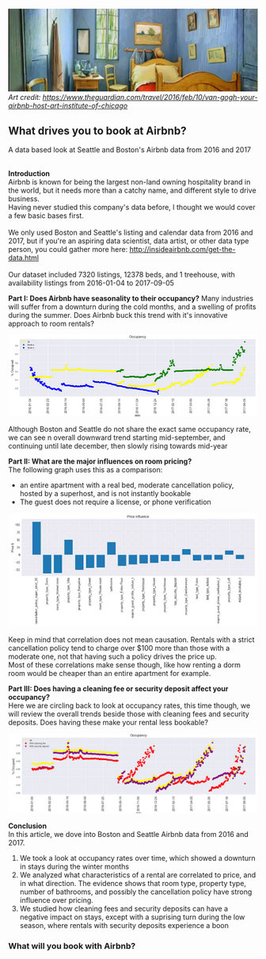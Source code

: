 ![](./images/vangogh.jpg)
<i>Art credit: https://www.theguardian.com/travel/2016/feb/10/van-gogh-your-airbnb-host-art-institute-of-chicago</i>
<H2>What drives you to book at Airbnb?</h2>
A data based look at Seattle and Boston's Airbnb data from 2016 and 2017<br><br>

<b>Introduction</b><br>
Airbnb is known for being the largest non-land owning hospitality brand in the world, but it needs more than a catchy name, and different style to drive business.<br>
Having never studied this company's data before, I thought we would cover a few basic bases first.<br><br>
We only used Boston and Seattle's listing and calendar data from 2016 and 2017, but if you're an aspiring data scientist, data artist, or other data type person, you could gather more here: http://insideairbnb.com/get-the-data.html<br><br>
Our dataset included 7320 listings, 12378 beds, and 1 treehouse, with availability listings from 2016-01-04 to 2017-09-05

<b>Part I: Does Airbnb have seasonality to their occupancy?</b>
Many industries will suffer from a downturn during the cold months, and a swelling of profits during the summer. Does Airbnb buck this trend with it's innovative approach to room rentals?

![](./images/Occupancy.jpg)

Although Boston and Seattle do not share the exact same occupancy rate, we can see n overall downward trend starting mid-september, and continuing until late december, then slowly rising towards mid-year 

<b>Part II: What are the major influences on room pricing?</b><br>
The following graph uses this as a comparison:
* an entire apartment with a real bed, moderate cancellation policy, hosted by a superhost, and is not instantly bookable
* The guest does not require a license, or phone verification

![](./images/price_influencers.jpg)

Keep in mind that correlation does not mean causation. Rentals with a strict cancellation policy tend to charge over $100 more than those with a moderate one, not that having such a policy drives the price up.<br> 
Most of these correlations make sense though, like how renting a dorm room would be cheaper than an entire apartment for example.

<b>Part III: Does having a cleaning fee or security deposit affect your occupancy?</b><br>
Here we are circling back to look at occupancy rates, this time though, we will review the overall trends beside those with cleaning fees and security deposits. Does having these make your rental less bookable?

![](./images/Occupancy_with_fees.jpg)

<b>Conclusion</b><br>
In this article, we dove into Boston and Seattle Airbnb data from 2016 and 2017.
1. We took a look at occupancy rates over time, which showed a downturn in stays during the winter months
2. We analyzed what characteristics of a rental are correlated to price, and in what direction. The evidence shows that room type, property type, number of bathrooms, and possibly the cancellation policy have strong influence over pricing.
3. We studied how cleaning fees and security deposits can have a negative impact on stays, except with a suprising turn during the low season, where rentals with security deposits experience a boon

<h3>What will you book with Airbnb?</h3>

